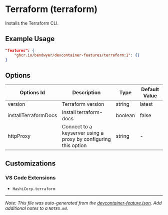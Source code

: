 
# Terraform (terraform)

Installs the Terraform CLI.

## Example Usage

```json
"features": {
    "ghcr.io/bendwyer/devcontainer-features/terraform:1": {}
}
```

## Options

| Options Id | Description | Type | Default Value |
|-----|-----|-----|-----|
| version | Terraform version | string | latest |
| installTerraformDocs | Install terraform-docs | boolean | false |
| httpProxy | Connect to a keyserver using a proxy by configuring this option | string | - |

## Customizations

### VS Code Extensions

- `HashiCorp.terraform`



---

_Note: This file was auto-generated from the [devcontainer-feature.json](https://github.com/bendwyer/devcontainer-features/blob/main/src/terraform/devcontainer-feature.json).  Add additional notes to a `NOTES.md`._
